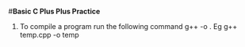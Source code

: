 #**Basic C Plus Plus Practice**

1. To compile a program run the following command g++ <source file> -o <output file>. Eg  g++ temp.cpp -o temp

